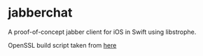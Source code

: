 # jabberchat

A proof-of-concept jabber client for iOS in Swift using libstrophe.

OpenSSL build script taken from [here](https://github.com/x2on/OpenSSL-for-iPhone)
